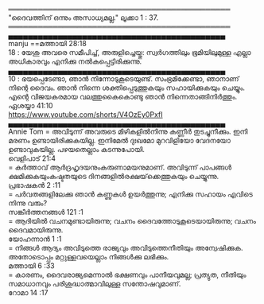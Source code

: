 



═════════════════════════════════════════════     
"ദൈവത്തിന് ഒന്നും അസാധ്യമല്ല." ലൂക്കാ 1 : 37.    
═════════════════════════════════════════════    
▄▄▄▄▄▄▄▄▄▄▄▄▄▄▄▄▄▄▄▄▄▄▄▄▄▄▄▄▄▄▄▄▄▄▄▄▄▄▄▄▄▄▄▄       
manju 
==മത്തായി 28:18    
18 : യേശു അവരെ സമീപിച്ച്, അരുളിച്ചെയ്തു: സ്വര്‍ഗത്തിലും ഭൂമിയിലുമുള്ള എല്ലാ അധികാരവും എനിക്കു നല്‍കപ്പെട്ടിരിക്കുന്നു.
▄▄▄▄▄▄▄▄▄▄▄▄▄▄▄▄▄▄▄▄▄▄▄▄▄▄▄▄▄▄▄▄▄▄▄▄▄▄▄▄▄▄▄▄    
10 : ഭയപ്പെടേണ്ടാ, ഞാന്‍ നിന്നോടുകൂടെയുണ്ട്. സംഭ്രമിക്കേണ്ടാ, ഞാനാണ് നിന്റെ ദൈവം. ഞാന്‍ നിന്നെ ശക്തിപ്പെടുത്തുകയും സഹായിക്കുകയും ചെയ്യും. എന്റെ വിജയകരമായ വലത്തുകൈകൊണ്ടു ഞാന്‍ നിന്നെതാങ്ങിനിര്‍ത്തും.  ഏശയ്യാ  41:10    
https://www.youtube.com/shorts/V4OzEy0PxfI   
▄▄▄▄▄▄▄▄▄▄▄▄▄▄▄▄▄▄▄▄▄▄▄▄▄▄▄▄▄▄▄▄▄▄▄▄▄▄▄▄▄▄▄▄      
Annie Tom
=  അവിടുന്ന് അവരുടെ മിഴികളില്‍നിന്നു കണ്ണീര്‍ തുടച്ചുനീക്കും. ഇനി മരണം ഉണ്ടായിരിക്കുകയില്ല. ഇനിമേല്‍ ദുഃഖമോ മുറവിളിയോ വേദനയോ ഉണ്ടാവുകയില്ല. പഴയതെല്ലാം കടന്നുപോയി.    
വെളിപാട്   21:4   
=  കര്‍ത്താവ് ആര്‍ദ്രഹൃദയനുംകരുണാമയനുമാണ്. അവിടുന്ന് പാപങ്ങള്‍ ക്ഷമിക്കുകയുംകഷ്ടതയുടെ ദിനങ്ങളില്‍രക്ഷയ്‌ക്കെത്തുകയും ചെയ്യുന്നു.   
പ്രഭാഷകൻ  2 :11   
=  പര്‍വതങ്ങളിലേക്കു ഞാന്‍ കണ്ണുകള്‍ ഉയര്‍ത്തുന്നു; എനിക്കു സഹായം എവിടെ നിന്നു വരും?    
സങ്കീർത്തനങ്ങൾ  121 :1    
=  ആദിയില്‍ വചനമുണ്ടായിരുന്നു; വചനം ദൈവത്തോടുകൂടെയായിരുന്നു; വചനം ദൈവമായിരുന്നു.    
യോഹന്നാൻ 1 :1    
=  നിങ്ങള്‍ ആദ്യം അവിടുത്തെ രാജ്യവും അവിടുത്തെനീതിയും അന്വേഷിക്കുക. അതോടൊപ്പം മറ്റുള്ളവയെല്ലാം നിങ്ങള്‍ക്കു ലഭിക്കും.     
മത്തായി 6 :33   
=  കാരണം, ദൈവരാജ്യമെന്നാല്‍ ഭക്ഷണവും പാനീയവുമല്ല; പ്രത്യുത, നീതിയും സമാധാനവും പരിശുദ്ധാത്മാവിലുള്ള സന്തോഷവുമാണ്.    
റോമാ  14 :17    



